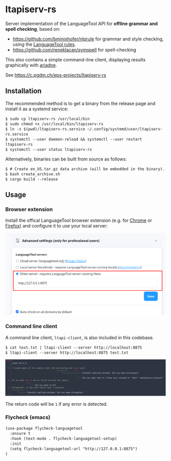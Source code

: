 # ltapiserv-rs

Server implementation of the LanguageTool API for **offline grammar and spell checking**, based on:

- https://github.com/bminixhofer/nlprule for grammar and style checking, using the [LanguageTool rules](https://github.com/languagetool-org/languagetool).
- https://github.com/reneklacan/symspell for spell-checking

This also contains a simple command-line client, displaying results graphically with [ariadne](https://docs.rs/ariadne/latest/ariadne/index.html).

See <https://c.pgdm.ch/eps-projects/ltapiserv-rs>

## Installation

The recommended method is to get a binary from the release page and install it as a systemd service:

```console
$ sudo cp ltapiserv-rs /usr/local/bin
$ sudo chmod +x /usr/local/bin/ltapiserv-rs
$ ln -s $(pwd)/ltapiserv-rs.service ~/.config/systemd/user/ltapiserv-rs.service
$ systemctl --user daemon-reload && systemctl --user restart ltapiserv-rs
$ systemctl --user status ltapiserv-rs
```

Alternatively, binaries can be built from source as follows:

```console
$ # Create en_US.tar.gz data archive (will be embedded in the binary).
$ bash create_archive.sh
$ cargo build --release
```

## Usage

### Browser extension

Install the offical LanguageTool browser extension (e.g. for [Chrome](https://languagetool.org/chrome) or [Firefox](https://languagetool.org/firefox)) and configure it to use your local server:

![Chrome extension settings](chrome_ext.png)

### Command line client

A command line client, `ltapi-client`, is also included in this codebase.

```console
$ cat text.txt | ltapi-client --server http://localhost:8875
$ ltapi-client --server http://localhost:8875 test.txt
```

![Command line interface](client.png)

The return code will be `1` if any error is detected.

### Flycheck (emacs)

```emacs-lisp
(use-package flycheck-languagetool
  :ensure t
  :hook (text-mode . flycheck-languagetool-setup)
  :init
  (setq flycheck-languagetool-url "http://127.0.0.1:8875")
)
```
